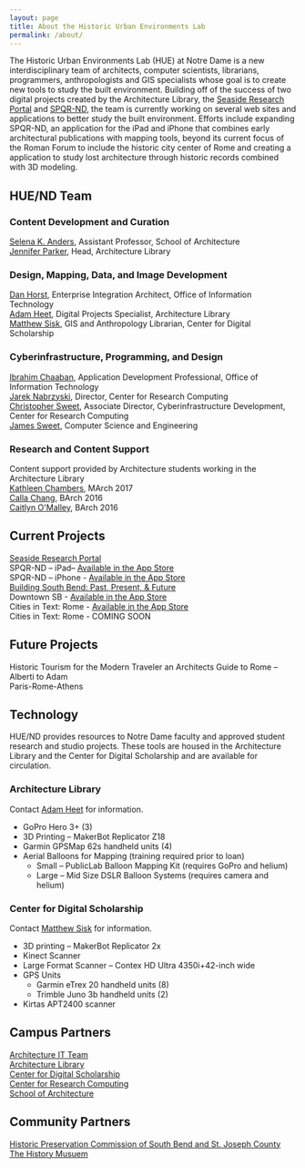 ```yaml
---
layout: page
title: About the Historic Urban Environments Lab
permalink: /about/
---
```


The Historic Urban Environments Lab (HUE) at Notre Dame is a new interdisciplinary team of architects, computer scientists, librarians, programmers, anthropologists and GIS specialists whose goal is to create new tools to study the built environment.
Building off of the success of two digital projects created by the Architecture Library, the [Seaside Research Portal](https://seaside.library.nd.edu/) and [SPQR-ND](http://library.nd.edu/architecture/spqrnd.shtml), the team is currently working on several web sites and applications to better study the built environment.
Efforts include expanding SPQR-ND, an application for the iPad and iPhone that combines early architectural publications with mapping tools, beyond its current focus of the Roman Forum to include the historic city center of Rome and creating a application to study lost architecture through historic records combined with 3D modeling. 

## HUE/ND Team

### Content Development and Curation
[Selena K. Anders](mailto:selena.k.anders4@nd.edu?subject=HUE/ND), Assistant Professor, School of Architecture  
[Jennifer Parker](mailto:jparker9@nd.edu?subject=HUE/ND), Head, Architecture Library

### Design, Mapping, Data, and Image Development
[Dan Horst](mailto:dan.horst@nd.edu?subject=HUE/ND), Enterprise Integration Architect, Office of Information Technology  
[Adam Heet](mailto:Adam.L.Heet.3@nd.edu?subject=HUE%20Lab%20Technology), Digital Projects Specialist, Architecture Library  
[Matthew Sisk](mailto:matthew.sisk@nd.edu?subject=HUE/ND), GIS and Anthropology Librarian, Center for Digital Scholarship

### Cyberinfrastructure, Programming, and Design
[Ibrahim Chaaban](mailto:archit@nd.edu?subject=HUE/ND), Application Development Professional, Office of Information Technology  
[Jarek Nabrzyski](mailto:jaroslaw.nabrzyski1@nd.edu?subject=HUE/ND), Director, Center for Research Computing  
[Christopher Sweet](mailto:chris.sweet@nd.edu?subject=HUE/ND), Associate Director, Cyberinfrastructure Development, Center for Research Computing  
[James Sweet](mailto:jsweet@nd.edu?subject=HUE/ND), Computer Science and Engineering

### Research and Content Support
Content support provided by Architecture students working in the Architecture Library  
[Kathleen Chambers](mailto:kathleen.t.chambers.29@nd.edu), MArch 2017  
[Calla Chang](mailto:calla.g.chang.66@nd.edu), BArch 2016  
[Caitlyn O'Malley](mailto:caitlyn.e.o'malley.44@nd.edu), BArch 2016

## Current Projects
[Seaside Research Portal](http://seaside.library.nd.edu)  
SPQR-ND – iPad– [Available in the App Store](https://itunes.apple.com/us/app/spqr-nd/id908746471?mt=8)  
SPQR-ND – iPhone - [Available in the App Store](https://itunes.apple.com/us/app/spqr-nd-for-iphone/id932396810?mt=8)  
[Building South Bend: Past, Present, & Future](https://buildingsouthbend.nd.edu/)  
Downtown SB - [Available in the App Store](https://itunes.apple.com/us/app/downtown-sb/id993179423?mt=8)  
Cities in Text: Rome - [Available in the App Store](https://apps.apple.com/us/app/cities-in-text-rome/id1375716915)  
Cities in Text: Rome - COMING SOON

## Future Projects
Historic Tourism for the Modern Traveler an Architects Guide to Rome – Alberti to Adam  
Paris-Rome-Athens

## Technology
HUE/ND provides resources to Notre Dame faculty and approved student research and studio projects.
These tools are housed in the Architecture Library and the Center for Digital Scholarship and are available for circulation.

### Architecture Library
Contact [Adam Heet](mailto:Adam.L.Heet.3@nd.edu?subject=HUE%20Lab%20Technology) for information.

- GoPro Hero 3+ (3)
- 3D Printing – MakerBot Replicator Z18
- Garmin GPSMap 62s handheld units (4)
- Aerial Balloons for Mapping (training required prior to loan)
  - Small – PublicLab Balloon Mapping Kit (requires GoPro and helium)
  - Large – Mid Size DSLR Balloon Systems (requires camera and helium)

### Center for Digital Scholarship
Contact [Matthew Sisk](mailto:matthew.sisk@nd.edu?subject=HUE/ND%20-%20Technology) for information.

- 3D printing – MakerBot Replicator 2x
- Kinect Scanner
- Large Format Scanner – Contex HD Ultra 4350i+42-inch wide
- GPS Units
  - Garmin eTrex 20 handheld units (8)
  - Trimble Juno 3b handheld units (2)
- Kirtas APT2400 scanner

## Campus Partners
[Architecture IT Team](http://archit.nd.edu/)  
[Architecture Library](http://library.nd.edu/architecture)  
[Center for Digital Scholarship](http://library.nd.edu/cds/)  
[Center for Research Computing](http://crc.nd.edu/)  
[School of Architecture](http://architecture.nd.edu/)

## Community Partners
[Historic Preservation Commission of South Bend and St. Joseph County](http://www.stjoesphcountyindiana.com/departments/SJCHP)  
[The History Musuem](http://historymuseumsb.org/)
